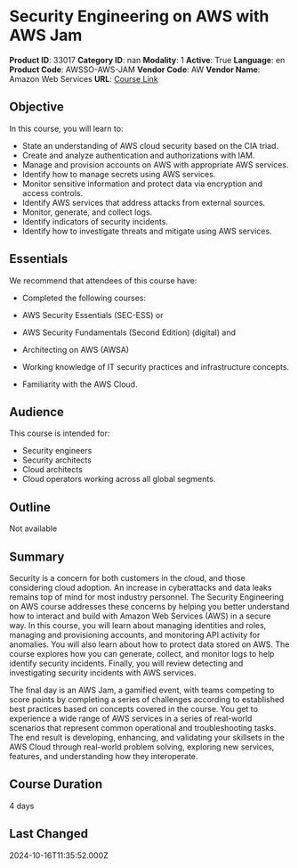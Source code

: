 # Security Engineering on AWS with AWS Jam

**Product ID**: 33017
**Category ID**: nan
**Modality**: 1
**Active**: True
**Language**: en
**Product Code**: AWSSO-AWS-JAM
**Vendor Code**: AW
**Vendor Name**: Amazon Web Services
**URL**: [Course Link](https://www.fastlaneus.com/course/amazon-awsso-aws-jam)

## Objective
In this course, you will learn to:


- State an understanding of AWS cloud security based on the CIA triad.
- Create and analyze authentication and authorizations with IAM.
- Manage and provision accounts on AWS with appropriate AWS services.
- Identify how to manage secrets using AWS services.
- Monitor sensitive information and protect data via encryption and access controls.
- Identify AWS services that address attacks from external sources.
- Monitor, generate, and collect logs.
- Identify indicators of security incidents.
- Identify how to investigate threats and mitigate using AWS services.

## Essentials
We recommend that attendees of this course have:


- Completed the following courses:

- AWS Security Essentials (SEC-ESS) or
- AWS Security Fundamentals (Second Edition) (digital) and
- Architecting on AWS (AWSA)
- Working knowledge of IT security practices and infrastructure concepts.
- Familiarity with the AWS Cloud.

## Audience
This course is intended for:


- Security engineers
- Security architects
- Cloud architects
- Cloud operators working across all global segments.

## Outline
Not available

## Summary
Security is a concern for both customers in the cloud, and those considering cloud adoption. An increase in cyberattacks and data leaks remains top of mind for most industry personnel. The Security Engineering on AWS course addresses these concerns by helping you better understand how to interact and build with Amazon Web Services (AWS) in a secure way. In this course, you will learn about managing identities and roles, managing and provisioning accounts, and monitoring API activity for anomalies. You will also learn about how to protect data stored on AWS. The course explores how you can generate, collect, and monitor logs to help identify security incidents. Finally, you will review detecting and investigating security incidents with AWS services.

The final day is an AWS Jam, a gamified event, with teams competing to score points by completing a series of challenges according to established best practices based on concepts covered in the course. You get to experience a wide range of AWS services in a series of real-world scenarios that represent common operational and troubleshooting tasks. The end result is developing, enhancing, and validating your skillsets in the AWS Cloud through real-world problem solving, exploring new services, features, and understanding how they interoperate.

## Course Duration
4 days

## Last Changed
2024-10-16T11:35:52.000Z
